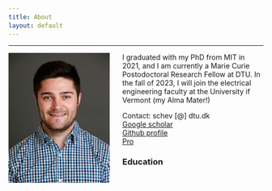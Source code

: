 ```yaml
---
title: About
layout: default
---
```

---

<img src="/photos/headshot_IEEE.jpg" width="200" align="left" style="margin: 0px 25px 0px 0px">

I graduated with my PhD from MIT in 2021, and I am currently a Marie Curie Postodoctoral Research Fellow at DTU. In the fall of 2023, I will join the electrical engineering faculty at the University if Vermont (my Alma Mater!)

Contact: schev [@] dtu.dk <br/>
[Google scholar](https://scholar.google.com/citations?user=DIPw37cAAAAJ)<br/>
[Github profile](https://github.com/samchevalier)<br/>
[Pro](https://samchevalier.github.io/docs/Chevalier_CV.pdf)<br/>

### **Education**


